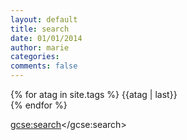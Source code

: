 ```yaml
---
layout: default
title: search
date: 01/01/2014
author: marie
categories:
comments: false
---
```

{% for atag in site.tags %}
 {{atag | last}} <br>
{% endfor %}


<script>
  (function() {
    var cx = '007344001035800283464:zwpj83rpmd0';
    var gcse = document.createElement('script');
    gcse.type = 'text/javascript';
    gcse.async = true;
    gcse.src = (document.location.protocol == 'https:' ? 'https:' : 'http:') +
        '//www.google.com/cse/cse.js?cx=' + cx;
    var s = document.getElementsByTagName('script')[0];
    s.parentNode.insertBefore(gcse, s);
  })();
</script>
<gcse:search></gcse:search>